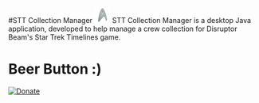 #STT Collection Manager ![Logo](https://github.com/augustenz/STT-Collection-Manager/blob/master/src/sttcollectionmanager/resources/logo32x32.png)
STT Collection Manager is a desktop Java application, developed to help manage a crew collection for Disruptor Beam's Star Trek Timelines game.

# Beer Button :)

[![Donate](https://img.shields.io/badge/Donate-PayPal-green.svg)](https://www.paypal.me/augustenz)
